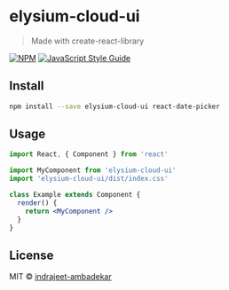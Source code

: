 # elysium-cloud-ui

> Made with create-react-library

[![NPM](https://img.shields.io/npm/v/elysium-cloud-ui.svg)](https://www.npmjs.com/package/elysium-cloud-ui) [![JavaScript Style Guide](https://img.shields.io/badge/code_style-standard-brightgreen.svg)](https://standardjs.com)

## Install

```bash
npm install --save elysium-cloud-ui react-date-picker
```

## Usage

```jsx
import React, { Component } from 'react'

import MyComponent from 'elysium-cloud-ui'
import 'elysium-cloud-ui/dist/index.css'

class Example extends Component {
  render() {
    return <MyComponent />
  }
}
```

## License

MIT © [indrajeet-ambadekar](https://github.com/indrajeet-ambadekar)
